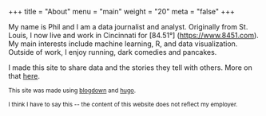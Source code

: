 +++
title = "About"
menu = "main"
weight = "20"
meta = "false"
+++


My name is Phil and I am a data journalist and analyst. Originally from St. Louis, I now live and work in Cincinnati for [84.51&deg;] (https://www.8451.com). My main interests include machine learning, R, and data visualization. Outside of work, I enjoy running, dark comedies and pancakes.

I made this site to share data and the stories they tell with others. More on that [here](https://www.phil-azar.com/stories/bloggin/).









<small>This site was made using [blogdown](https://bookdown.org/yihui/blogdown/) and [hugo](https://gohugo.io/).</small>





<small> I think I have to say this -- the content of this website does not reflect my employer. </small>






